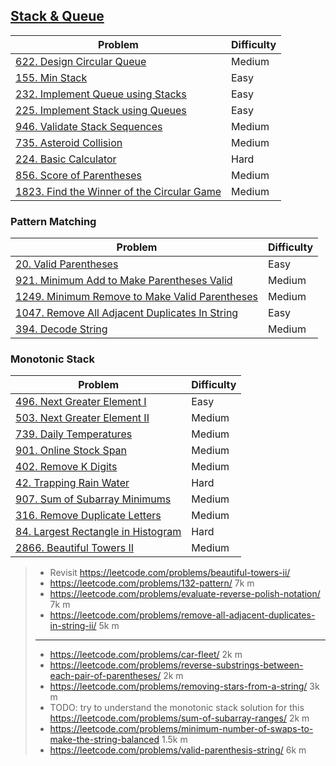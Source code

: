 ## [Stack & Queue](../topics/stack-queue.md)
| Problem          | Difficulty |
|------------------|------------|
|[622. Design Circular Queue](../leetcode/622.design-circular-queue.md)|Medium|
|[155. Min Stack](../leetcode/155.min-stack.md)|Easy|
|[232. Implement Queue using Stacks](../leetcode/232.implement-queue-using-stacks.md)|Easy|
|[225. Implement Stack using Queues](../leetcode/225.implement-stack-using-queues.md)|Easy|
|[946. Validate Stack Sequences](../leetcode/946.validate-stack-sequences.md)|Medium|
|[735. Asteroid Collision](../leetcode/735.asteroid-collision.md)|Medium|
|[224. Basic Calculator](../leetcode/224.basic-calculator.md)|Hard|
|[856. Score of Parentheses](../leetcode/856.score-of-parentheses.md)|Medium|
|[1823. Find the Winner of the Circular Game](../leetcode/1823.find-the-winner-of-the-circular-game.md)|Medium|

### Pattern Matching
| Problem          | Difficulty |
|------------------|------------|
|[20. Valid Parentheses](../leetcode/20.valid-parentheses.md)|Easy|
|[921. Minimum Add to Make Parentheses Valid](../leetcode/921.minimum-add-to-make-parentheses-valid.md)|Medium|
|[1249. Minimum Remove to Make Valid Parentheses](../leetcode/1249.minimum-remove-to-make-valid-parentheses.md)|Medium|
|[1047. Remove All Adjacent Duplicates In String](../leetcode/1047.remove-all-adjacent-duplicates-in-string.md)|Easy|
|[394. Decode String](../leetcode/394.decode-string.md)|Medium|

### Monotonic Stack
| Problem          | Difficulty |
|------------------|------------|
|[496. Next Greater Element I](../leetcode/496.next-greater-element-i.md)|Easy|
|[503. Next Greater Element II](../leetcode/503.next-greater-element-ii.md)|Medium|
|[739. Daily Temperatures](../leetcode/739.daily-temperatures.md)|Medium|
|[901. Online Stock Span](../leetcode/901.online-stock-span.md)|Medium|
|[402. Remove K Digits](../leetcode/402.remove-k-digits.md)|Medium|
|[42. Trapping Rain Water](../leetcode/42.trapping-rain-water.md)|Hard|
|[907. Sum of Subarray Minimums](../leetcode/907.sum-of-subarray-minimums.md)|Medium|
|[316. Remove Duplicate Letters](../leetcode/316.remove-duplicate-letters.md)|Medium|
|[84. Largest Rectangle in Histogram](../leetcode/84.largest-rentangle-in-histogram.md)|Hard|
|[2866. Beautiful Towers II](../leetcode/2866.beautiful-towers-ii.md)|Medium|

> * Revisit https://leetcode.com/problems/beautiful-towers-ii/
> * https://leetcode.com/problems/132-pattern/ 7k m
> * https://leetcode.com/problems/evaluate-reverse-polish-notation/ 7k m
> * https://leetcode.com/problems/remove-all-adjacent-duplicates-in-string-ii/ 5k m
> ----
> * https://leetcode.com/problems/car-fleet/ 2k m
> * https://leetcode.com/problems/reverse-substrings-between-each-pair-of-parentheses/ 2k m
> * https://leetcode.com/problems/removing-stars-from-a-string/ 3k m
> * TODO: try to understand the monotonic stack solution for this https://leetcode.com/problems/sum-of-subarray-ranges/ 2k m
> * https://leetcode.com/problems/minimum-number-of-swaps-to-make-the-string-balanced 1.5k m
> * https://leetcode.com/problems/valid-parenthesis-string/ 6k m